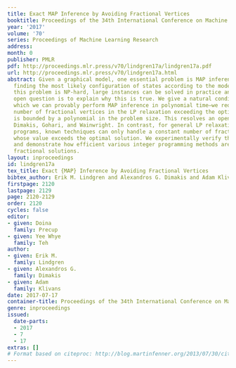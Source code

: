 ```yaml
---
title: Exact MAP Inference by Avoiding Fractional Vertices
booktitle: Proceedings of the 34th International Conference on Machine Learning
year: '2017'
volume: '70'
series: Proceedings of Machine Learning Research
address: 
month: 0
publisher: PMLR
pdf: http://proceedings.mlr.press/v70/lindgren17a/lindgren17a.pdf
url: http://proceedings.mlr.press/v70/lindgren17a.html
abstract: Given a graphical model, one essential problem is MAP inference, that is,
  finding the most likely configuration of states according to the model. Although
  this problem is NP-hard, large instances can be solved in practice and it is a major
  open question is to explain why this is true. We give a natural condition under
  which we can provably perform MAP inference in polynomial time—we require that the
  number of fractional vertices in the LP relaxation exceeding the optimal solution
  is bounded by a polynomial in the problem size. This resolves an open question by
  Dimakis, Gohari, and Wainwright. In contrast, for general LP relaxations of integer
  programs, known techniques can only handle a constant number of fractional vertices
  whose value exceeds the optimal solution. We experimentally verify this condition
  and demonstrate how efficient various integer programming methods are at removing
  fractional solutions.
layout: inproceedings
id: lindgren17a
tex_title: Exact {MAP} Inference by Avoiding Fractional Vertices
bibtex_author: Erik M. Lindgren and Alexandros G. Dimakis and Adam Klivans
firstpage: 2120
lastpage: 2129
page: 2120-2129
order: 2120
cycles: false
editor:
- given: Doina
  family: Precup
- given: Yee Whye
  family: Teh
author:
- given: Erik M.
  family: Lindgren
- given: Alexandros G.
  family: Dimakis
- given: Adam
  family: Klivans
date: 2017-07-17
container-title: Proceedings of the 34th International Conference on Machine Learning
genre: inproceedings
issued:
  date-parts:
  - 2017
  - 7
  - 17
extras: []
# Format based on citeproc: http://blog.martinfenner.org/2013/07/30/citeproc-yaml-for-bibliographies/
---
```

